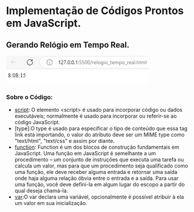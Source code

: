 # Implementação de Códigos Prontos em JavaScript.
## Gerando Relógio em Tempo Real.
![](relogio.png)
### Sobre o Código:
* [script](https://developer.mozilla.org/en-US/docs/Web/HTML/Element/script): O elemento &lt;script&gt; é usado para incorporar código ou dados executáveis; normalmente é usado para incorporar ou referir-se ao código JavaScript.
* [type]:O type é usado para especificar o tipo de conteúdo que essa tag link está importando, o valor do atributo deve ser um MIME type como "text/html", "text/css" e assim por diante.
* [function](https://developer.mozilla.org/en-US/docs/Web/JavaScript/Guide/Functions): Function é um dos blocos de construção fundamentais em JavaScript. Uma função em JavaScript é semelhante a um procedimento – um conjunto de instruções que executa uma tarefa ou calcula um valor, mas para que um procedimento seja qualificado como uma função, ele deve receber alguma entrada e retornar uma saída onde haja alguma relação óbvia entre o entrada e a saída. Para usar uma função, você deve defini-la em algum lugar do escopo a partir do qual deseja chamá-la.
* [var](https://developer.mozilla.org/pt-BR/docs/Web/JavaScript/Reference/Statements/var):O var declara uma variável, opcionalmente é possível atribuir à ela um valor em sua inicialização.
